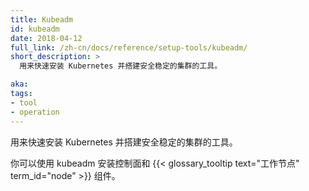 ```yaml
---
title: Kubeadm
id: kubeadm
date: 2018-04-12
full_link: /zh-cn/docs/reference/setup-tools/kubeadm/
short_description: >
  用来快速安装 Kubernetes 并搭建安全稳定的集群的工具。

aka: 
tags:
- tool
- operation
---
```



用来快速安装 Kubernetes 并搭建安全稳定的集群的工具。


你可以使用 kubeadm 安装控制面和
{{< glossary_tooltip text="工作节点" term_id="node" >}}
组件。

